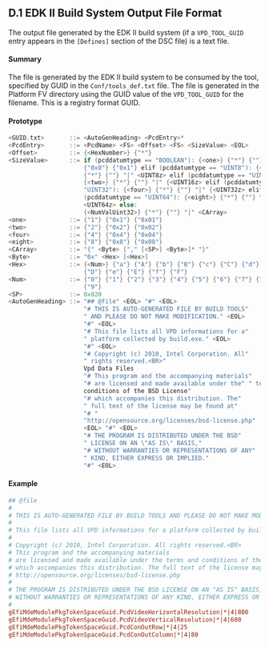 <!--- @file
  D.1 EDK II Build System Output File Format

  Copyright (c) 2006-2017, Intel Corporation. All rights reserved.<BR>

  Redistribution and use in source (original document form) and 'compiled'
  forms (converted to PDF, epub, HTML and other formats) with or without
  modification, are permitted provided that the following conditions are met:

  1) Redistributions of source code (original document form) must retain the
     above copyright notice, this list of conditions and the following
     disclaimer as the first lines of this file unmodified.

  2) Redistributions in compiled form (transformed to other DTDs, converted to
     PDF, epub, HTML and other formats) must reproduce the above copyright
     notice, this list of conditions and the following disclaimer in the
     documentation and/or other materials provided with the distribution.

  THIS DOCUMENTATION IS PROVIDED BY TIANOCORE PROJECT "AS IS" AND ANY EXPRESS OR
  IMPLIED WARRANTIES, INCLUDING, BUT NOT LIMITED TO, THE IMPLIED WARRANTIES OF
  MERCHANTABILITY AND FITNESS FOR A PARTICULAR PURPOSE ARE DISCLAIMED. IN NO
  EVENT SHALL TIANOCORE PROJECT  BE LIABLE FOR ANY DIRECT, INDIRECT, INCIDENTAL,
  SPECIAL, EXEMPLARY, OR CONSEQUENTIAL DAMAGES (INCLUDING, BUT NOT LIMITED TO,
  PROCUREMENT OF SUBSTITUTE GOODS OR SERVICES; LOSS OF USE, DATA, OR PROFITS;
  OR BUSINESS INTERRUPTION) HOWEVER CAUSED AND ON ANY THEORY OF LIABILITY,
  WHETHER IN CONTRACT, STRICT LIABILITY, OR TORT (INCLUDING NEGLIGENCE OR
  OTHERWISE) ARISING IN ANY WAY OUT OF THE USE OF THIS DOCUMENTATION, EVEN IF
  ADVISED OF THE POSSIBILITY OF SUCH DAMAGE.

-->

## D.1 EDK II Build System Output File Format

The output file generated by the EDK II build system (if a `VPD_TOOL_GUID`
entry appears in the `[Defines]` section of the DSC file) is a text file.

#### Summary

The file is generated by the EDK II build system to be consumed by the tool,
specified by GUID in the `Conf/tools_def.txt` file. The file is generated in
the Platform FV directory using the GUID value of the `VPD_TOOL_GUID` for the
filename. This is a registry format GUID.

#### Prototype

```c
<GUID.txt>       ::= <AutoGenHeading> <PcdEntry>*
<PcdEntry>       ::= <PcdName> <FS> <Offset> <FS> <SizeValue> <EOL>
<Offset>         ::= {<HexNumber>} {"*"}
<SizeValue>      ::= if (pcddatumtype == "BOOLEAN"): {<one>} {"*"} {""} "|"
                     {"0x0"} {"0x1"} elif (pcddatumtype == "UINT8"): {<one>}
                     {"*"} {""} "|" <UINT8z> elif (pcddatumtype == "UINT16"):
                     {<two>} {"*"} {""} "|" {<UINT16z> elif (pcddatumtype ==
                     "UINT32"): {<four>} {"*"} {""} "|" {<UINT32z> elif
                     (pcddatumtype == "UINT64"): {<eight>} {"*"} {""} "|"
                     <UINT64z> else:
                     {<NumValUint32>} {"*"} {""} "|" <CArray>
<one>            ::= {"1"} {"0x1"} {"0x01"}
<two>            ::= {"2"} {"0x2"} {"0x02"}
<four>           ::= {"4"} {"0x4"} {"0x04"}
<eight>          ::= {"8"} {"0x8"} {"0x08"}
<CArray>         ::= "{" <Byte> ["," [<SP>] <Byte>]* "}"
<Byte>           ::= "0x" <Hex> [<Hex>]
<Hex>            ::= {<Num>} {"a"} {"A"} {"b"} {"B"} {"c"} {"C"} {"d"}
                     {"D"} {"e"} {"E"} {"f"} {"F"}
<Num>            ::= {"0"} {"1"} {"2"} {"3"} {"4"} {"5"} {"6"} {"7"} {"8"}
                     {"9"}
<SP>             ::= 0x020
<AutoGenHeading> ::= "## @file" <EOL> "#" <EOL>
                     "# THIS IS AUTO-GENERATED FILE BY BUILD TOOLS"
                     " AND PLEASE DO NOT MAKE MODIFICATION." <EOL>
                     "#" <EOL>
                     "# This file lists all VPD informations for a"
                     " platform collected by build.exe." <EOL>
                     "#" <EOL>
                     "# Copyright (c) 2010, Intel Corporation. All"
                     " rights reserved.<BR>"
                     Vpd Data Files
                     "# This program and the accompanying materials"
                     "# are licensed and made available under the" " terms and
                     conditions of the BSD License"
                     "# which accompanies this distribution. The"
                     " full text of the license may be found at"
                     "# "
                     "http://opensource.org/licenses/bsd-license.php"
                     <EOL> "#" <EOL>
                     "# THE PROGRAM IS DISTRIBUTED UNDER THE BSD"
                     " LICENSE ON AN \"AS IS\" BASIS,"
                     "# WITHOUT WARRANTIES OR REPRESENTATIONS OF ANY"
                     " KIND, EITHER EXPRESS OR IMPLIED."
                     "#" <EOL>
```

#### Example

```ini
## @file
#
# THIS IS AUTO-GENERATED FILE BY BUILD TOOLS AND PLEASE DO NOT MAKE MODIFICATION.
#
# This file lists all VPD informations for a platform collected by build.exe.
#
# Copyright (c) 2010, Intel Corporation. All rights reserved.<BR>
# This program and the accompanying materials
# are licensed and made available under the terms and conditions of the BSD License
# which accompanies this distribution. The full text of the license may be found at
# http://opensource.org/licenses/bsd-license.php
#
# THE PROGRAM IS DISTRIBUTED UNDER THE BSD LICENSE ON AN "AS IS" BASIS,
# WITHOUT WARRANTIES OR REPRESENTATIONS OF ANY KIND, EITHER EXPRESS OR IMPLIED.
#
gEfiMdeModulePkgTokenSpaceGuid.PcdVideoHorizontalResolution|*|4|800
gEfiMdeModulePkgTokenSpaceGuid.PcdVideoVerticalResolution|*|4|600
gEfiMdeModulePkgTokenSpaceGuid.PcdConOutRow|*|4|25
gEfiMdeModulePkgTokenSpaceGuid.PcdConOutColumn|*|4|80
```
